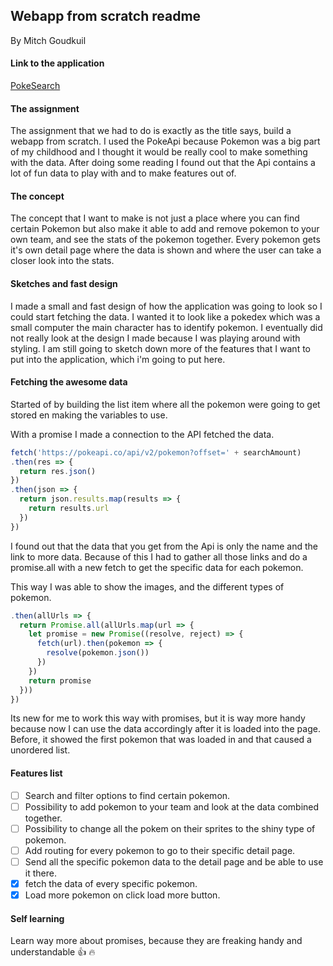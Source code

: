 ## Webapp from scratch readme
By Mitch Goudkuil

#### Link to the application
[PokeSearch](https://mitchgoudkuil.github.io/web-app-from-scratch-18-19/)

#### The assignment
The assignment that we had to do is exactly as the title says, build a webapp from scratch. I used the PokeApi because Pokemon was a big part of my childhood and I thought it would be really cool to make something with the data. After doing some reading I found out that the Api contains a lot of fun data to play with and to make features out of.

#### The concept
The concept that I want to make is not just a place where you can find certain Pokemon but also make it able to add and remove pokemon to your own team, and see the stats of the pokemon together. Every pokemon gets it's own detail page where the data is shown and where the user can take a closer look into the stats.

#### Sketches and fast design
I made a small and fast design of how the application was going to look so I could start fetching the data. I wanted it to look like a pokedex which was a small computer the main character has to identify pokemon. I eventually did not really look at the design I made because I was playing around with styling. I am still going to sketch down more of the features that I want to put into the application, which i'm going to put here.


#### Fetching the awesome data
Started of by building the list item where all the pokemon were going to get stored en making the variables to use.

With a promise I made a connection to the API fetched the data.

```javascript
fetch('https://pokeapi.co/api/v2/pokemon?offset=' + searchAmount)
.then(res => {
  return res.json()
})
.then(json => {
  return json.results.map(results => {
    return results.url
  })
})
```

I found out that the data that you get from the Api is only the name and the link to more data. Because of this I had to gather all those links and do a promise.all with a new fetch to get the specific data for each pokemon.

This way I was able to show the images, and the different types of pokemon.

```javascript
.then(allUrls => {
  return Promise.all(allUrls.map(url => {
    let promise = new Promise((resolve, reject) => {
      fetch(url).then(pokemon => {
        resolve(pokemon.json())
      })
    })
    return promise
  }))
})
```

Its new for me to work this way with promises, but it is way more handy because now I can use the data accordingly after it is loaded into the page. Before, it showed the first pokemon that was loaded in and that caused a unordered list.

#### Features list

- [ ] Search and filter options to find certain pokemon.
- [ ] Possibility to add pokemon to your team and look at the data combined together.
- [ ] Possibility to change all the pokem on their sprites to the shiny type of pokemon.
- [ ] Add routing for every pokemon to go to their specific detail page.
- [ ] Send all the specific pokemon data to the detail page and be able to use it there.
- [X] fetch the data of every specific pokemon.
- [X] Load more pokemon on click load more button.

#### Self learning
Learn way more about promises, because they are freaking handy and understandable :+1: :fire:
